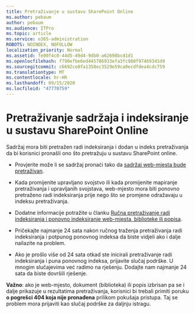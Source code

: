 ```yaml
---
title: Pretraživanje u sustavu SharePoint Online
ms.author: pebaum
author: pebaum
ms.audience: ITPro
ms.topic: article
ms.service: o365-administration
ROBOTS: NOINDEX, NOFOLLOW
localization_priority: Normal
ms.assetid: fe00f4c0-44d5-49d4-9db0-a62698bcd1d1
ms.openlocfilehash: f790efbe6ed445786933efa3fc980f974693d1d9
ms.sourcegitcommit: c6692ce0fa1358ec3529e59ca0ecdfdea4cdc759
ms.translationtype: MT
ms.contentlocale: hr-HR
ms.lasthandoff: 09/15/2020
ms.locfileid: "47770759"
---
```

# <a name="content-crawling-and-indexing-in-sharepoint-online"></a>Pretraživanje sadržaja i indeksiranje u sustavu SharePoint Online

Sadržaj mora biti pretražen radi indeksiranja i dodan u indeks pretraživanja da bi korisnici pronašli ono što pretražuju u sustavu SharePoint online.

- Provjerite može li se sadržaj pronaći tako da [sadržaj web-mjesta bude pretraživan](https://docs.microsoft.com/sharepoint/make-site-content-searchable).

- Kada promijenite upravljano svojstvo ili kada promijenite mapiranje pretraživanja i upravljanih svojstava, web-mjesto mora biti ponovno pretraženo radi indeksiranja prije nego što se promjene odražavaju u indeksu pretraživanja.

- Dodatne informacije potražite u članku [Ručna pretraživanje radi indeksiranja i ponovno indeksiranje web-mjesta, biblioteke ili popisa](https://docs.microsoft.com/sharepoint/crawl-site-content).

- Pričekajte najmanje 24 sata nakon ručnog traženja pretraživanja radi indeksiranja i potpunog ponovnog indeksa da biste vidjeli ako i dalje nailazite na problem.

- Ako je prošlo više od 24 sata otkad ste inicirali pretraživanje radi indeksiranja i puna ponovnog indeksa, prijavite slučaj podrške. U mnogim slučajevima već radimo na rješenju. Dodajte nam najmanje 24 sata da biste dovršili rješenje.

**Važno**: ako je web-mjesto, dokument (biblioteka) ili popis izbrisan pa se i dalje prikazuje u rezultatima pretraživanja, korisnici bi trebali primiti poruku **o pogrešci 404 koja nije pronađena** prilikom pokušaja pristupa. Taj se problem mora prijaviti kao slučaj podrške za daljnju istragu.



